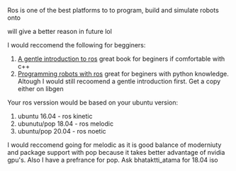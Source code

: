 Ros is one of the best platforms to to program, build and simulate robots onto

will give a better reason in future lol

I would reccomend the following for begginers:
  1. [A gentle introduction to ros](https://www.cse.sc.edu/~jokane/agitr/) great book for beginers if comfortable with c++
  2. [Programming robots with ros](https://www.oreilly.com/library/view/programming-robots-with/9781449325480/) great for beginers with python knowledge. Altough I would still recoomend a gentle introduction first. Get a copy either on libgen 
  
Your ros verssion would be based on your ubuntu version:
  1. ubuntu 16.04 - ros kinetic
  2. ubunutu/pop 18.04 - ros melodic
  3. ubuntu/pop 20.04 - ros noetic
  
I would reccomend going for melodic as it is good balance of moderniuty and package support with pop because it takes better advantage of nvidia gpu's. Also I have a prefrance for pop. Ask bhataktti_atama for 18.04 iso
